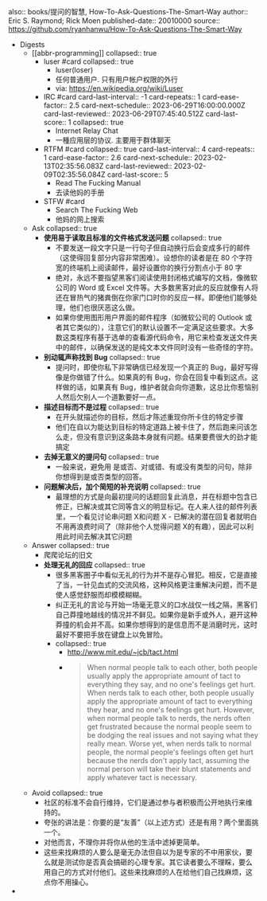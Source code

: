 also:: books/提问的智慧, How-To-Ask-Questions-The-Smart-Way
author:: Eric S. Raymond; Rick Moen
published-date:: 20010000
source:: https://github.com/ryanhanwu/How-To-Ask-Questions-The-Smart-Way

- Digests
  - [[abbr-programming]]
    collapsed:: true
    - luser #card
      collapsed:: true
      - luser(loser)
      - 任何普通用户. 只有用户帐户权限的外行
      - via: https://en.wikipedia.org/wiki/Luser
    - IRC #card
      card-last-interval:: -1
      card-repeats:: 1
      card-ease-factor:: 2.5
      card-next-schedule:: 2023-06-29T16:00:00.000Z
      card-last-reviewed:: 2023-06-29T07:45:40.512Z
      card-last-score:: 1
      collapsed:: true
      - Internet Relay Chat
      - 一種应用层的协议. 主要用于群体聊天
    - RTFM #card
      collapsed:: true
      card-last-interval:: 4
      card-repeats:: 1
      card-ease-factor:: 2.6
      card-next-schedule:: 2023-02-13T02:35:56.083Z
      card-last-reviewed:: 2023-02-09T02:35:56.084Z
      card-last-score:: 5
      - Read The Fucking Manual
      - 去读他妈的手册
    - STFW #card
      - Search The Fucking Web
      - 他妈的网上搜索
  - Ask
    collapsed:: true
    - **使用易于读取且标准的文件格式发送问题**
      collapsed:: true
      - 不要发送一段文字只是一行句子但自动换行后会变成多行的邮件（这使得回复部分内容非常困难）。设想你的读者是在 80 个字符宽的终端机上阅读邮件，最好设置你的换行分割点小于 80 字
      - 绝对，永远不要指望黑客们阅读使用封闭格式编写的文档，像微软公司的 Word 或 Excel 文件等。大多数黑客对此的反应就像有人将还在冒热气的猪粪倒在你家门口时你的反应一样。即便他们能够处理，他们也很厌恶这么做。
      - 如果你使用图形用户界面的邮件程序（如微软公司的 Outlook 或者其它类似的），注意它们的默认设置不一定满足这些要求。大多数这类程序有基于选单的查看源代码命令，用它来检查发送文件夹中的邮件，以确保发送的是纯文本文件同时没有一些奇怪的字符。
    - **别动辄声称找到 Bug**
      collapsed:: true
      - 提问时，即使你私下非常确信已经发现一个真正的 Bug，最好写得像是你做错了什么。如果真的有 Bug，你会在回复中看到这点。这样做的话，如果真有 Bug，维护者就会向你道歉，这总比你惹恼别人然后欠别人一个道歉要好一点。
    - **描述目标而不是过程**
      collapsed:: true
      - 在开头就描述你的目标，然后才陈述重现你所卡住的特定步骤
      - 他们在自以为能达到目标的特定道路上被卡住了，然后跑来问该怎么走，但没有意识到这条路本身就有问题。结果要费很大的劲才能搞定
    - **去掉无意义的提问句**
      collapsed:: true
      - 一般来说，避免用 是或否、对或错、有或没有类型的问句，除非你想得到是或否类型的回答。
    - **问题解决后，加个简短的补充说明**
      collapsed:: true
      - 最理想的方式是向最初提问的话题回复此消息，并在标题中包含已修正，已解决或其它同等含义的明显标记。在人来人往的邮件列表里，一个看见讨论串问题 X和问题 X - 已解决的潜在回复者就明白不用再浪费时间了（除非他个人觉得问题 X的有趣），因此可以利用此时间去解决其它问题
  - Answer
    collapsed:: true
    - 爬爬论坛的旧文
    - **处理无礼的回应**
      collapsed:: true
      - 很多黑客圈子中看似无礼的行为并不是存心冒犯。相反，它是直接了当，一针见血式的交流风格，这种风格更注重解决问题，而不是使人感觉舒服而却模模糊糊。
      - 纠正无礼的言论与开始一场毫无意义的口水战仅一线之隔，黑客们自己莽撞地越线的情况并不鲜见。如果你是新手或外人，避开这种莽撞的机会并不高。如果你想得到的是信息而不是消磨时光，这时最好不要把手放在键盘上以免冒险。
      - collapsed:: true
        - http://www.mit.edu/~jcb/tact.html
        - > When normal people talk to each other, both people usually apply the appropriate amount of tact to everything they say, and no one's feelings get hurt. When nerds talk to each other, both people usually apply the appropriate amount of tact to everything they hear, and no one's feelings get hurt. However, when normal people talk to nerds, the nerds often get frustrated because the normal people seem to be dodging the real issues and not saying what they really mean. Worse yet, when nerds talk to normal people, the normal people's feelings often get hurt because the nerds don't apply tact, assuming the normal person will take their blunt statements and apply whatever tact is necessary.
  - Avoid
    collapsed:: true
    - 社区的标准不会自行维持，它们是通过参与者积极而公开地执行来维持的。
    - 夸张的讲法是：你要的是“友善”（以上述方式）还是有用？两个里面挑一个。
    - 对他而言，不理你并将你从他的生活中滤掉更简单。
    - 这些来找麻烦的人要么是毫无办法但自以为是专家的不中用家伙，要么就是测试你是否真会搞砸的心理专家。其它读者要么不理睬，要么用自己的方式对付他们。这些来找麻烦的人在给他们自己找麻烦，这点你不用操心。
-